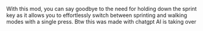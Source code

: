 With this mod, you can say goodbye to the need for holding down the sprint key as it allows you to effortlessly switch between sprinting and walking modes with a single press.
Btw this was made with chatgpt AI is taking over
